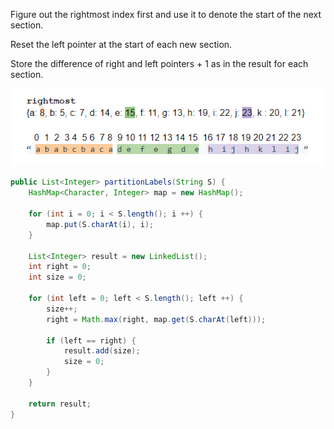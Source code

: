 
Figure out the rightmost index first and use it to denote the start of the next section.

Reset the left pointer at the start of each new section.

Store the difference of right and left pointers + 1 as in the result for each section.
    
![Image](partition_labels_763.png)

```java
public List<Integer> partitionLabels(String S) {
    HashMap<Character, Integer> map = new HashMap();

    for (int i = 0; i < S.length(); i ++) {
        map.put(S.charAt(i), i);
    }

    List<Integer> result = new LinkedList();
    int right = 0;
    int size = 0;

    for (int left = 0; left < S.length(); left ++) {
        size++;
        right = Math.max(right, map.get(S.charAt(left)));

        if (left == right) {
            result.add(size);
            size = 0;
        }
    }

    return result;
}
```